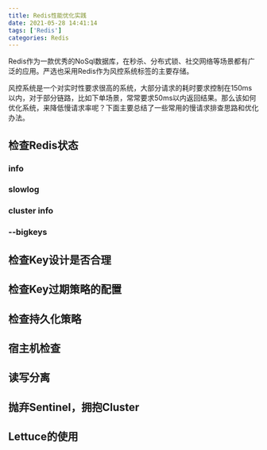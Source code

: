 ```yaml
---
title: Redis性能优化实践
date: 2021-05-28 14:41:14
tags: ['Redis']
categories: Redis
---
```

Redis作为一款优秀的NoSql数据库，在秒杀、分布式锁、社交网络等场景都有广泛的应用。严选也采用Redis作为风控系统标签的主要存储。

风控系统是一个对实时性要求很高的系统，大部分请求的耗时要求控制在150ms以内，对于部分链路，比如下单场景，常常要求50ms以内返回结果。那么该如何优化系统，来降低慢请求率呢？下面主要总结了一些常用的慢请求排查思路和优化办法。

## 检查Redis状态
### info

### slowlog

### cluster info

### --bigkeys


## 检查Key设计是否合理


## 检查Key过期策略的配置


## 检查持久化策略


## 宿主机检查


## 读写分离

## 抛弃Sentinel，拥抱Cluster

## Lettuce的使用

